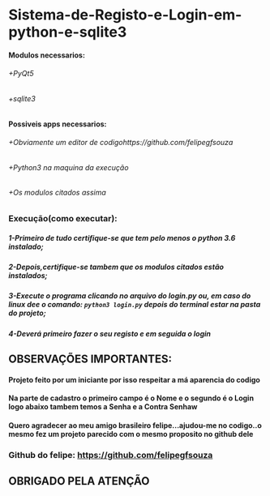 # Sistema-de-Registo-e-Login-em-python-e-sqlite3

#### Modulos necessarios:
###### +PyQt5
###### +sqlite3

#### Possiveis apps necessarios:
###### +Obviamente um editor de codigohttps://github.com/felipegfsouza
###### +Python3 na maquina da execução
###### +Os modulos citados assima


### Execução(como executar):
##### 1-Primeiro de tudo certifique-se que  tem pelo menos o **python 3.6** instalado;
##### 2-Depois,certifique-se tambem que os modulos citados estão instalados;
##### 3-Execute o programa clicando no arquivo do **login.py** ou, em caso do linux dee o comando: ```python3 login.py``` depois do terminal estar na pasta do projeto;
##### 4-Deverá primeiro fazer o seu registo e em seguida o login


## OBSERVAÇÕES IMPORTANTES:
#### Projeto feito por um iniciante por isso respeitar a má aparencia do codigo
#### Na parte de cadastro o primeiro campo é o Nome e o segundo é o Login logo abaixo tambem temos a Senha e a Contra Senhaw
#### Quero agradecer ao meu amigo brasileiro felipe...ajudou-me no codigo..o mesmo fez um projeto parecido com o mesmo proposito no github dele
### Github do felipe: https://github.com/felipegfsouza

## OBRIGADO PELA ATENÇÃO

